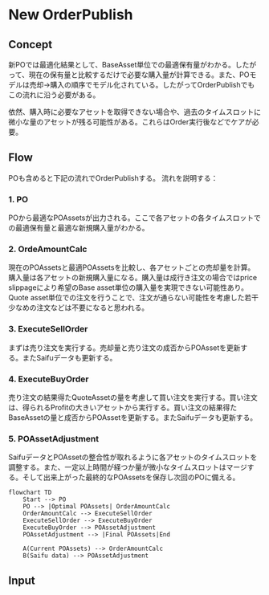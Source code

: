 # New OrderPublish

## Concept

新POでは最適化結果として、BaseAsset単位での最適保有量がわかる。したがって、現在の保有量と比較するだけで必要な購入量が計算できる。また、POモデルは売却->購入の順序でモデル化されている。したがってOrderPublishでもこの流れに沿う必要がある。

依然、購入時に必要なアセットを取得できない場合や、過去のタイムスロットに微小な量のアセットが残る可能性がある。これらはOrder実行後などでケアが必要。

## Flow
POも含めると下記の流れでOrderPublishする。
流れを説明する：
### 1. PO
POから最適なPOAssetsが出力される。ここで各アセットの各タイムスロットでの最適保有量と最適な新規購入量がわかる。
### 2. OrdeAmountCalc
現在のPOAssetsと最適POAssetsを比較し、各アセットごとの売却量を計算。購入量は各アセットの新規購入量になる。購入量は成行き注文の場合ではprice slippageにより希望のBase asset単位の購入量を実現できない可能性あり。Quote asset単位での注文を行うことで、注文が通らない可能性を考慮した若干少なめの注文などは不要になると思われる。
### 3. ExecuteSellOrder
まずは売り注文を実行する。売却量と売り注文の成否からPOAssetを更新する。またSaifuデータも更新する。
### 4. ExecuteBuyOrder
売り注文の結果得たQuoteAssetの量を考慮して買い注文を実行する。買い注文は、得られるProfitの大きいアセットから実行する。買い注文の結果得たBaseAssetの量と成否からPOAssetを更新する。またSaifuデータも更新する。
### 5. POAssetAdjustment
SaifuデータとPOAssetの整合性が取れるように各アセットのタイムスロットを調整する。また、一定以上時間が経つか量が微小なタイムスロットはマージする。そして出来上がった最終的なPOAssetsを保存し次回のPOに備える。

```mermaid
flowchart TD
    Start --> PO
    PO --> |Optimal POAssets| OrderAmountCalc
    OrderAmountCalc --> ExecuteSellOrder
    ExecuteSellOrder --> ExecuteBuyOrder
    ExecuteBuyOrder --> POAssetAdjustment
    POAssetAdjustment --> |Final POAssets|End

    A(Current POAssets) --> OrderAmountCalc
    B(Saifu data) --> POAssetAdjustment
``` 

## Input